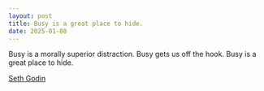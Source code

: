 ```yaml
---
layout: post
title: Busy is a great place to hide.
date: 2025-01-08
---
```

Busy is a morally superior distraction. Busy gets us off the hook. Busy is a great place to hide.

[Seth Godin](https://seths.blog/2025/01/busy-ness-and-leverage/)

